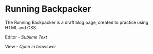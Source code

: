 # Running Backpacker

The Running Backpacker is a draft blog page, created to practice using HTML and CSS.

Editor - *Sublime Text*

View - *Open in browswer*
